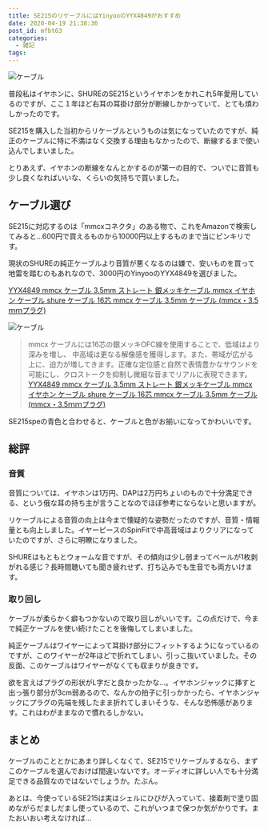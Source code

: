 ```yaml
---
title: SE215のリケーブルにはYinyooのYYX4849がおすすめ
date: 2020-04-19 21:38:36
post_id: mfbt63
categories:
  - 雑記
tags:
---
```


![ケーブル](img1.jpg)

普段私はイヤホンに、SHUREのSE215というイヤホンをかれこれ5年愛用しているのですが、ここ１年ほど右耳の耳掛け部分が断線しかかっていて、とても煩わしかったのです。

<!-- more -->

SE215を購入した当初からリケーブルというものは気になっていたのですが、純正のケーブルに特に不満はなく交換する理由もなかったので、断線するまで使い込んでしまいました。

とりあえず、イヤホンの断線をなんとかするのが第一の目的で、ついでに音質も少し良くなればいいな、くらいの気持ちで買いました。



## ケーブル選び

SE215に対応するのは「mmcxコネクタ」のある物で、これをAmazonで検索してみると...600円で買えるものから10000円以上するものまで当にピンキリです。

現状のSHUREの純正ケーブルより音質が悪くなるのは嫌で、安いものを買って地雷を踏むのもあれなので、3000円のYinyooのYYX4849を選びました。

[YYX4849 mmcx ケーブル 3.5mm ストレート 銀メッキケーブル mmcx イヤホン ケーブル shure ケーブル 16芯 mmcx ケーブル 3.5mm ケーブル (mmcx・3.5ｍｍプラグ)](https://www.amazon.co.jp/gp/product/B07TWJW1G4/)



![ケーブル](img2.jpg)

> mmcx ケーブルには16芯の銀メッキOFC線を使用することで、低域はより深みを増し、 中高域は更なる解像感を獲得します。また、帯域が広がる上に、迫力が増してきます。正確な定位感と自然で表情豊かなサウンドを可能にし、クロストークを抑制し微細な音までリアルに表現できます。
> [YYX4849 mmcx ケーブル 3.5mm ストレート 銀メッキケーブル mmcx イヤホン ケーブル shure ケーブル 16芯 mmcx ケーブル 3.5mm ケーブル (mmcx・3.5ｍｍプラグ)](https://www.amazon.co.jp/gp/product/B07TWJW1G4/)

SE215speの青色と合わせると、ケーブルと色がお揃いになってかわいいです。

## 総評

### 音質

音質については、イヤホンは1万円、DAPは2万円ちょいのもので十分満足できる、という俄な耳の持ち主が言うことなのでほぼ参考にならないと思いますが。

リケーブルによる音質の向上は今まで懐疑的な姿勢だったのですが、音質・情報量とも向上しました。イヤーピースのSpinFitで中高音域はよりクリアになっていたのですが、さらに明瞭になりました。

SHUREはもともとウォームな音ですが、その傾向は少し弱まってベールが1枚剥がれる感じ？長時間聴いても聞き疲れせず、打ち込みでも生音でも両方いけます。


### 取り回し

ケーブルが柔らかく癖もつかないので取り回しがいいです。この点だけで、今まで純正ケーブルを使い続けたことを後悔してしまいました。

純正ケーブルはワイヤーによって耳掛け部分にフィットするようになっているのですが、このワイヤーが2年ほどで折れてしまい、引っこ抜いていました。その反面、このケーブルはワイヤーがなくても収まりが良きです。

欲を言えばプラグの形状がL字だと良かったかな...。イヤホンジャックに挿すと出っ張り部分が3cm弱あるので、なんかの拍子に引っかかったら、イヤホンジャックにプラグの先端を残したまま折れてしまいそうな、そんな恐怖感があります。これはわがままなので慣れるしかない。

## まとめ

ケーブルのこととかにあまり詳しくなくて、SE215でリケーブルするなら、まずこのケーブルを選んでおけば間違いないです。オーディオに詳しい人でも十分満足できる品質なのではないでしょうか。たぶん。

あとは、今使っているSE215は実はシェルにひびが入っていて、接着剤で塗り固めながらだましだまし使っているので、これがいつまで保つか気がかりです。またおいおい考えなければ...
